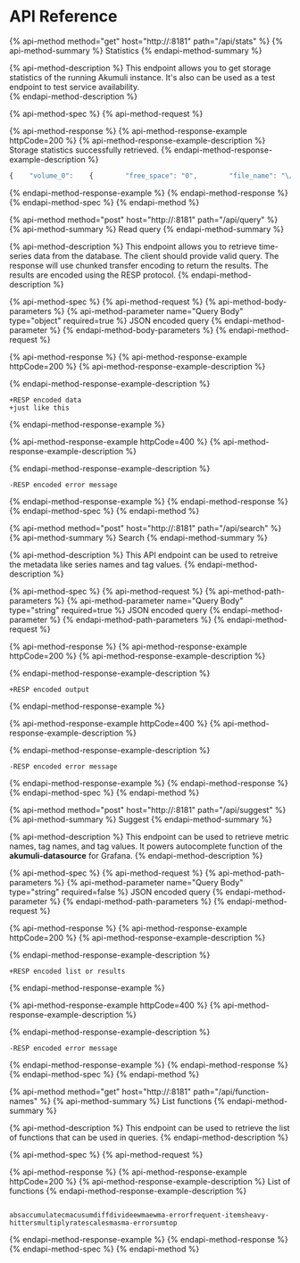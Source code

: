 # API Reference

{% api-method method="get" host="http://<host>:8181" path="/api/stats" %}
{% api-method-summary %}
Statistics
{% endapi-method-summary %}

{% api-method-description %}
This endpoint allows you to get storage statistics of the running Akumuli instance. It's also can be used as a test endpoint to test service availability.  
{% endapi-method-description %}

{% api-method-spec %}
{% api-method-request %}

{% api-method-response %}
{% api-method-response-example httpCode=200 %}
{% api-method-response-example-description %}
Storage statistics successfully retrieved.
{% endapi-method-response-example-description %}

```javascript
{    "volume_0":    {        "free_space": "0",        "file_name": "\/root\/.akumuli\/db_0.vol"    },    "volume_1":    {        "free_space": "0",        "file_name": "\/root\/.akumuli\/db_1.vol"    },    "volume_2":    {        "free_space": "0",        "file_name": "\/root\/.akumuli\/db_2.vol"    },    "volume_3":    {        "free_space": "2027974656",        "file_name": "\/root\/.akumuli\/db_3.vol"    }}
```
{% endapi-method-response-example %}
{% endapi-method-response %}
{% endapi-method-spec %}
{% endapi-method %}

{% api-method method="post" host="http://<host>:8181" path="/api/query" %}
{% api-method-summary %}
Read query
{% endapi-method-summary %}

{% api-method-description %}
This endpoint allows you to retrieve time-series data from the database. The client should provide valid query. The response will use chunked transfer encoding to return the results. The results are encoded using the RESP protocol.
{% endapi-method-description %}

{% api-method-spec %}
{% api-method-request %}
{% api-method-body-parameters %}
{% api-method-parameter name="Query Body" type="object" required=true %}
JSON encoded query
{% endapi-method-parameter %}
{% endapi-method-body-parameters %}
{% endapi-method-request %}

{% api-method-response %}
{% api-method-response-example httpCode=200 %}
{% api-method-response-example-description %}

{% endapi-method-response-example-description %}

```
+RESP encoded data
+just like this
```
{% endapi-method-response-example %}

{% api-method-response-example httpCode=400 %}
{% api-method-response-example-description %}

{% endapi-method-response-example-description %}

```
-RESP encoded error message
```
{% endapi-method-response-example %}
{% endapi-method-response %}
{% endapi-method-spec %}
{% endapi-method %}

{% api-method method="post" host="http://<host>:8181" path="/api/search" %}
{% api-method-summary %}
Search
{% endapi-method-summary %}

{% api-method-description %}
This API endpoint can be used to retreive the metadata like series names and tag values.
{% endapi-method-description %}

{% api-method-spec %}
{% api-method-request %}
{% api-method-path-parameters %}
{% api-method-parameter name="Query Body" type="string" required=true %}
JSON encoded query
{% endapi-method-parameter %}
{% endapi-method-path-parameters %}
{% endapi-method-request %}

{% api-method-response %}
{% api-method-response-example httpCode=200 %}
{% api-method-response-example-description %}

{% endapi-method-response-example-description %}

```
+RESP encoded output
```
{% endapi-method-response-example %}

{% api-method-response-example httpCode=400 %}
{% api-method-response-example-description %}

{% endapi-method-response-example-description %}

```
-RESP encoded error message
```
{% endapi-method-response-example %}
{% endapi-method-response %}
{% endapi-method-spec %}
{% endapi-method %}

{% api-method method="post" host="http://<host>:8181" path="/api/suggest" %}
{% api-method-summary %}
Suggest
{% endapi-method-summary %}

{% api-method-description %}
This endpoint can be used to retrieve metric names, tag names, and tag values. It powers autocomplete function of the **akumuli-datasource** for Grafana. 
{% endapi-method-description %}

{% api-method-spec %}
{% api-method-request %}
{% api-method-path-parameters %}
{% api-method-parameter name="Query Body" type="string" required=false %}
JSON encoded query
{% endapi-method-parameter %}
{% endapi-method-path-parameters %}
{% endapi-method-request %}

{% api-method-response %}
{% api-method-response-example httpCode=200 %}
{% api-method-response-example-description %}

{% endapi-method-response-example-description %}

```
+RESP encoded list or results
```
{% endapi-method-response-example %}

{% api-method-response-example httpCode=400 %}
{% api-method-response-example-description %}

{% endapi-method-response-example-description %}

```
-RESP encoded error message
```
{% endapi-method-response-example %}
{% endapi-method-response %}
{% endapi-method-spec %}
{% endapi-method %}

{% api-method method="get" host="http://<host>:8181" path="/api/function-names" %}
{% api-method-summary %}
List functions
{% endapi-method-summary %}

{% api-method-description %}
This endpoint can be used to retrieve the list of functions that can be used in queries.
{% endapi-method-description %}

{% api-method-spec %}
{% api-method-request %}

{% api-method-response %}
{% api-method-response-example httpCode=200 %}
{% api-method-response-example-description %}
List of functions
{% endapi-method-response-example-description %}

```

absaccumulatecmacusumdiffdivideewmaewma-errorfrequent-itemsheavy-hittersmultiplyratescalesmasma-errorsumtop
```
{% endapi-method-response-example %}
{% endapi-method-response %}
{% endapi-method-spec %}
{% endapi-method %}



